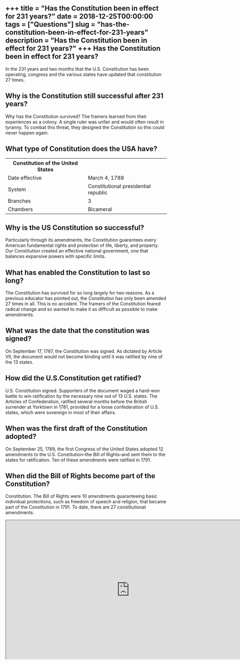 +++
title = "Has the Constitution been in effect for 231 years?"
date = 2018-12-25T00:00:00
tags = ["Questions"]
slug = "has-the-constitution-been-in-effect-for-231-years"
description = "Has the Constitution been in effect for 231 years?"
+++
Has the Constitution been in effect for 231 years?
--------------------------------------------------

In the 231 years and two months that the U.S. Constitution has been operating, congress and the various states have updated that constitution 27 times.

Why is the Constitution still successful after 231 years?
---------------------------------------------------------

Why has the Constitution survived? The framers learned from their experiences as a colony. A single ruler was unfair and would often result in tyranny. To combat this threat, they designed the Constitution so this could never happen again.

What type of Constitution does the USA have?
--------------------------------------------

<table><tr><th>Constitution of the United States</th></tr><tr><td>Date effective</td><td>March 4, 1789</td></tr><tr><td>System</td><td>Constitutional presidential republic</td></tr><tr><td>Branches</td><td>3</td></tr><tr><td>Chambers</td><td>Bicameral</td></tr></table>

Why is the US Constitution so successful?
-----------------------------------------

Particularly through its amendments, the Constitution guarantees every American fundamental rights and protection of life, liberty, and property. Our Constitution created an effective national government, one that balances expansive powers with specific limits.

What has enabled the Constitution to last so long?
--------------------------------------------------

The Constitution has survived for so long largely for two reasons. As a previous educator has pointed out, the Constitution has only been amended 27 times in all. This is no accident. The framers of the Constitution feared radical change and so wanted to make it as difficult as possible to make amendments.

What was the date that the constitution was signed?
---------------------------------------------------

On September 17, 1787, the Constitution was signed. As dictated by Article VII, the document would not become binding until it was ratified by nine of the 13 states.

How did the U.S.Constitution get ratified?
------------------------------------------

U.S. Constitution signed. Supporters of the document waged a hard-won battle to win ratification by the necessary nine out of 13 U.S. states. The Articles of Confederation, ratified several months before the British surrender at Yorktown in 1781, provided for a loose confederation of U.S. states, which were sovereign in most of their affairs.

When was the first draft of the Constitution adopted?
-----------------------------------------------------

On September 25, 1789, the first Congress of the United States adopted 12 amendments to the U.S. Constitution–the Bill of Rights–and sent them to the states for ratification. Ten of these amendments were ratified in 1791.

When did the Bill of Rights become part of the Constitution?
------------------------------------------------------------

Constitution. The Bill of Rights were 10 amendments guaranteeing basic individual protections, such as freedom of speech and religion, that became part of the Constitution in 1791. To date, there are 27 constitutional amendments.

<iframe allow="accelerometer; autoplay; clipboard-write; encrypted-media; gyroscope; picture-in-picture" allowfullscreen="" class="__youtube_prefs__  epyt-is-override  no-lazyload" data-no-lazy="1" data-origheight="433" data-origwidth="770" data-skipgform_ajax_framebjll="" height="433" id="_ytid_63845" loading="lazy" src="https://www.youtube.com/embed/FwREAW4SlVY?enablejsapi=1&autoplay=0&cc_load_policy=0&cc_lang_pref=&iv_load_policy=1&loop=0&modestbranding=0&rel=1&fs=1&playsinline=0&autohide=2&theme=dark&color=red&controls=1&" title="YouTube player" width="770"></iframe>